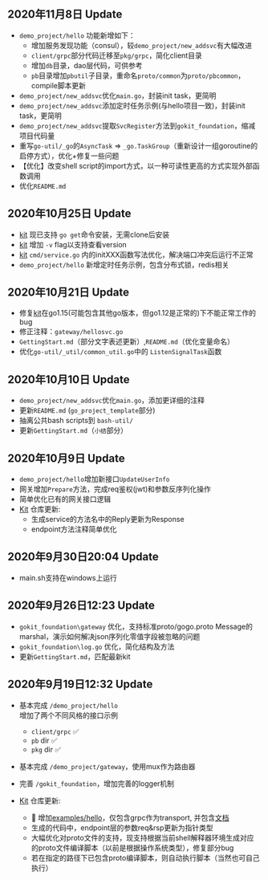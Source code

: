 ## 2020年11月8日 Update
- `demo_project/hello` 功能新增如下：
    -   增加服务发现功能（consul），较`demo_project/new_addsvc`有大幅改进
    -   `client/grpc`部分代码迁移至`pkg/grpc`，简化client目录
    -   增加`db`目录，dao层代码，可供参考
    -   `pb`目录增加`pbutil`子目录，重命名`proto/common`为`proto/pbcommon`，compile脚本更新
- `demo_project/new_addsvc`优化`main.go`，封装init task，更简明
- `demo_project/new_addsvc`添加定时任务示例(与hello项目一致)，封装init task，更简明
- `demo_project/new_addsvc`提取`SvcRegister`方法到`gokit_foundation`，缩减项目代码量
- 重写`go-util/_go`的`AsyncTask` => `_go.TaskGroup`（重新设计一组goroutine的启停方式），优化+修复一些问题
- 【优化】改变shell script的import方式，以一种可读性更高的方式实现外部函数调用
- 优化`README.md`

## 2020年10月25日 Update
- [kit][1] 现已支持 `go get`命令安装，无需clone后安装
- [kit][1] 增加 `-v` flag以支持查看version
- [kit][1] `cmd/service.go` 内的initXXX函数写法优化，解决端口冲突后运行不正常
- `demo_project/hello` 新增定时任务示例，包含分布式锁，redis相关

## 2020年10月21日 Update
- 修复[kit][1]在go1.15(可能包含其他go版本，但go1.12是正常的)下不能正常工作的bug
- 修正注释：`gateway/hellosvc.go`
- `GettingStart.md`（部分文字表述更新）,`README.md`（优化变量命名）
- 优化`go-util/_util/common_util.go`中的 `ListenSignalTask`函数

## 2020年10月10日 Update
- `demo_project/new_addsvc`优化`main.go`，添加更详细的注释
- 更新`README.md` (`go_project_template`部分)
- 抽离公共bash scripts到 `bash-util/`
- 更新`GettingStart.md`（`小结`部分）

## 2020年10月9日 Update
- `demo_project/hello`增加新接口`UpdateUserInfo`
- 网关增加`Prepare`方法，完成req鉴权(jwt)和参数反序列化操作
- 简单优化已有的网关接口逻辑
- [Kit][1] 仓库更新:
    -   生成service的方法名中的Reply更新为Response
    -   endpoint方法注释简单优化

## 2020年9月30日20:04 Update
-  main.sh支持在windows上运行

## 2020年9月26日12:23 Update
- `gokit_foundation\gateway` 优化，支持标准proto/gogo.proto Message的marshal，演示如何解决json序列化零值字段被忽略的问题
- `gokit_foundation\log.go` 优化，简化结构及方法
- 更新`GettingStart.md`，匹配最新kit

## 2020年9月19日12:32 Update 
- 基本完成 `/demo_project/hello`  
    增加了两个不同风格的接口示例
    - `client/grpc` :white_check_mark:
    - `pb` dir :white_check_mark:
    - `pkg` dir :white_check_mark:
- 基本完成 `/demo_project/gateway`，使用mux作为路由器
- 完善 `/gokit_foundation`，增加完善的logger机制

- [Kit][1] 仓库更新:
    -   :tada: 增加[examples/hello][2]，仅包含grpc作为transport, 并包含[文档][3]
    -   生成的代码中，endpoint层的参数req&rsp更新为指针类型
    -   大幅优化对proto文件的支持，现支持根据当前shell解释器环境生成对应的proto文件编译脚本（以前是根据操作系统类型），修复部分bug
    -   若在指定的路径下已包含proto编译脚本，则自动执行脚本（当然也可自己执行）
 
 
[1]:https://github.com/chaseSpace/kit
[2]:https://github.com/chaseSpace/kit/tree/master/examples
[3]:https://github.com/chaseSpace/kit/blob/master/examples/hellosvc_doc.md